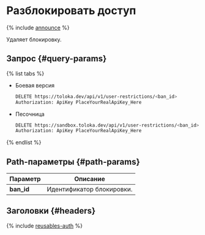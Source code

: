 # Разблокировать доступ

{% include [announce](../_includes/announce.md) %}

Удаляет блокировку.

## Запрос {#query-params}

{% list tabs %}

- Боевая версия

    ```bash
    DELETE https://toloka.dev/api/v1/user-restrictions/<ban_id>
    Authorization: ApiKey PlaceYourRealApiKey_Here
    ```

- Песочница

    ```bash
    DELETE https://sandbox.toloka.dev/api/v1/user-restrictions/<ban_id>
    Authorization: ApiKey PlaceYourRealApiKey_Here
    ```

{% endlist %}

## Path-параметры {#path-params}

Параметр | Описание
----- | -----
**ban_id** | Идентификатор блокировки.

## Заголовки {#headers}

{% include [reusables-auth](../_includes/reusables/id-reusables/auth.md) %}